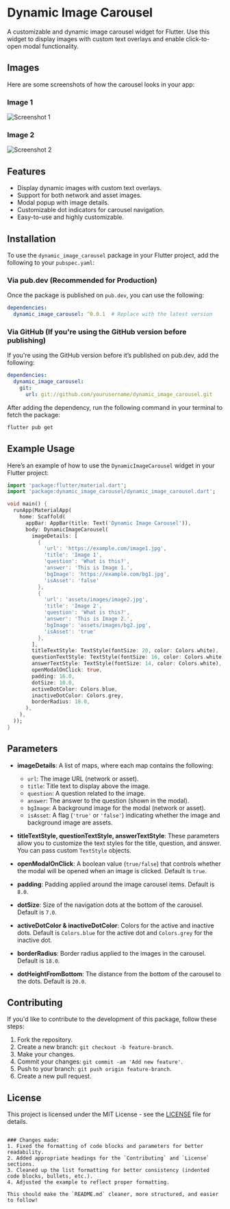 # Dynamic Image Carousel

A customizable and dynamic image carousel widget for Flutter. Use this widget to display images with custom text overlays and enable click-to-open modal functionality.

## Images

Here are some screenshots of how the carousel looks in your app:

### Image 1

![Screenshot 1](assets/screenshots/img1.png)

### Image 2

![Screenshot 2](assets/screenshots/img2.png)

## Features

- Display dynamic images with custom text overlays.
- Support for both network and asset images.
- Modal popup with image details.
- Customizable dot indicators for carousel navigation.
- Easy-to-use and highly customizable.

## Installation

To use the `dynamic_image_carousel` package in your Flutter project, add the following to your `pubspec.yaml`:

### Via pub.dev (Recommended for Production)

Once the package is published on `pub.dev`, you can use the following:

```yaml
dependencies:
  dynamic_image_carousel: ^0.0.1  # Replace with the latest version
````

### Via GitHub (If you're using the GitHub version before publishing)

If you're using the GitHub version before it’s published on pub.dev, add the following:

```yaml
dependencies:
  dynamic_image_carousel:
    git:
      url: git://github.com/yourusername/dynamic_image_carousel.git
```

After adding the dependency, run the following command in your terminal to fetch the package:

```bash
flutter pub get
```

## Example Usage

Here’s an example of how to use the `DynamicImageCarousel` widget in your Flutter project:

```dart
import 'package:flutter/material.dart';
import 'package:dynamic_image_carousel/dynamic_image_carousel.dart';

void main() {
  runApp(MaterialApp(
    home: Scaffold(
      appBar: AppBar(title: Text('Dynamic Image Carousel')),
      body: DynamicImageCarousel(
        imageDetails: [
          {
            'url': 'https://example.com/image1.jpg',
            'title': 'Image 1',
            'question': 'What is this?',
            'answer': 'This is Image 1.',
            'bgImage': 'https://example.com/bg1.jpg',
            'isAsset': 'false'
          },
          {
            'url': 'assets/images/image2.jpg',
            'title': 'Image 2',
            'question': 'What is this?',
            'answer': 'This is Image 2.',
            'bgImage': 'assets/images/bg2.jpg',
            'isAsset': 'true'
          },
        ],
        titleTextStyle: TextStyle(fontSize: 20, color: Colors.white),
        questionTextStyle: TextStyle(fontSize: 16, color: Colors.white),
        answerTextStyle: TextStyle(fontSize: 14, color: Colors.white),
        openModalOnClick: true,
        padding: 16.0,
        dotSize: 10.0,
        activeDotColor: Colors.blue,
        inactiveDotColor: Colors.grey,
        borderRadius: 18.0,
      ),
    ),
  ));
}
```

## Parameters

* **imageDetails**: A list of maps, where each map contains the following:

  * `url`: The image URL (network or asset).
  * `title`: Title text to display above the image.
  * `question`: A question related to the image.
  * `answer`: The answer to the question (shown in the modal).
  * `bgImage`: A background image for the modal (network or asset).
  * `isAsset`: A flag (`'true'` or `'false'`) indicating whether the image and background image are assets.

* **titleTextStyle, questionTextStyle, answerTextStyle**: These parameters allow you to customize the text styles for the title, question, and answer. You can pass custom `TextStyle` objects.

* **openModalOnClick**: A boolean value (`true/false`) that controls whether the modal will be opened when an image is clicked. Default is `true`.

* **padding**: Padding applied around the image carousel items. Default is `8.0`.

* **dotSize**: Size of the navigation dots at the bottom of the carousel. Default is `7.0`.

* **activeDotColor & inactiveDotColor**: Colors for the active and inactive dots. Default is `Colors.blue` for the active dot and `Colors.grey` for the inactive dot.

* **borderRadius**: Border radius applied to the images in the carousel. Default is `18.0`.

* **dotHeightFromBottom**: The distance from the bottom of the carousel to the dots. Default is `20.0`.

## Contributing

If you'd like to contribute to the development of this package, follow these steps:

1. Fork the repository.
2. Create a new branch: `git checkout -b feature-branch`.
3. Make your changes.
4. Commit your changes: `git commit -am 'Add new feature'`.
5. Push to your branch: `git push origin feature-branch`.
6. Create a new pull request.

## License

This project is licensed under the MIT License - see the [LICENSE](LICENSE) file for details.

```

### Changes made:
1. Fixed the formatting of code blocks and parameters for better readability.
2. Added appropriate headings for the `Contributing` and `License` sections.
3. Cleaned up the list formatting for better consistency (indented code blocks, bullets, etc.).
4. Adjusted the example to reflect proper formatting.

This should make the `README.md` cleaner, more structured, and easier to follow!
```
